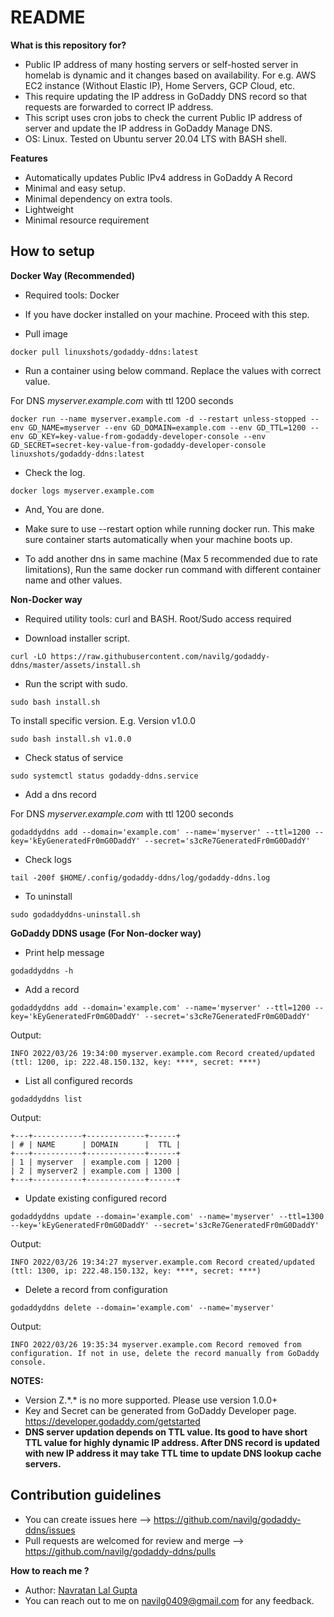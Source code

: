 # README #

**What is this repository for?**

* Public IP address of many hosting servers or self-hosted server in homelab is dynamic and it changes based on availability. For e.g. AWS EC2 instance (Without Elastic IP), Home Servers, GCP Cloud, etc.
* This require updating the IP address in GoDaddy DNS record so that requests are forwarded to correct IP address.
* This script uses cron jobs to check the current Public IP address of server and update the IP address in GoDaddy Manage DNS.
* OS: Linux. Tested on Ubuntu server 20.04 LTS with BASH shell.

**Features**

* Automatically updates Public IPv4 address in GoDaddy A Record
* Minimal and easy setup.
* Minimal dependency on extra tools.
* Lightweight
* Minimal resource requirement

## How to setup

**Docker Way (Recommended)**

* Required tools: Docker

* If you have docker installed on your machine. Proceed with this step.

* Pull image

```
docker pull linuxshots/godaddy-ddns:latest
```

* Run a container using below command. Replace the values with correct value.

For DNS *myserver.example.com* with ttl 1200 seconds

```
docker run --name myserver.example.com -d --restart unless-stopped --env GD_NAME=myserver --env GD_DOMAIN=example.com --env GD_TTL=1200 --env GD_KEY=key-value-from-godaddy-developer-console --env GD_SECRET=secret-key-value-from-godaddy-developer-console linuxshots/godaddy-ddns:latest
```

* Check the log.

```
docker logs myserver.example.com
```

* And, You are done.

* Make sure to use --restart option while running docker run. This make sure container starts automatically when your machine boots up.

* To add another dns in same machine (Max 5 recommended due to rate limitations), Run the same docker run command with different container name and other values.

**Non-Docker way**

* Required utility tools: curl and BASH. Root/Sudo access required

* Download installer script.

```
curl -LO https://raw.githubusercontent.com/navilg/godaddy-ddns/master/assets/install.sh
```

* Run the script with sudo.

```
sudo bash install.sh
```

To install specific version. E.g. Version v1.0.0

```
sudo bash install.sh v1.0.0
```

* Check status of service

```
sudo systemctl status godaddy-ddns.service
```

* Add a dns record

For DNS *myserver.example.com* with ttl 1200 seconds

```
godaddyddns add --domain='example.com' --name='myserver' --ttl=1200 --key='kEyGeneratedFr0mG0DaddY' --secret='s3cRe7GeneratedFr0mG0DaddY'
```

* Check logs

```
tail -200f $HOME/.config/godaddy-ddns/log/godaddy-ddns.log
```

* To uninstall

```
sudo godaddyddns-uninstall.sh
```

**GoDaddy DDNS usage (For Non-docker way)**

* Print help message

```
godaddyddns -h
```

* Add a record

```
godaddyddns add --domain='example.com' --name='myserver' --ttl=1200 --key='kEyGeneratedFr0mG0DaddY' --secret='s3cRe7GeneratedFr0mG0DaddY'
```

Output:

```
INFO 2022/03/26 19:34:00 myserver.example.com Record created/updated (ttl: 1200, ip: 222.48.150.132, key: ****, secret: ****)
```

* List all configured records

```
godaddyddns list
```

Output:

```
+---+-----------+-------------+------+
| # | NAME      | DOMAIN      |  TTL |
+---+-----------+-------------+------+
| 1 | myserver  | example.com | 1200 |
| 2 | myserver2 | example.com | 1300 |
+---+-----------+-------------+------+
```

* Update existing configured record

```
godaddyddns update --domain='example.com' --name='myserver' --ttl=1300 --key='kEyGeneratedFr0mG0DaddY' --secret='s3cRe7GeneratedFr0mG0DaddY'
```

Output:

```
INFO 2022/03/26 19:34:27 myserver.example.com Record created/updated (ttl: 1300, ip: 222.48.150.132, key: ****, secret: ****)
```

* Delete a record from configuration

```
godaddyddns delete --domain='example.com' --name='myserver'
```

Output:

```
INFO 2022/03/26 19:35:34 myserver.example.com Record removed from configuration. If not in use, delete the record manually from GoDaddy console.
```

**NOTES:**

* Version Z.\*.\* is no more supported. Please use version 1.0.0+
* Key and Secret can be generated from GoDaddy Developer page. <https://developer.godaddy.com/getstarted>
* **DNS server updation depends on TTL value. Its good to have short TTL value for highly dynamic IP address. After DNS record is updated with new IP address it may take TTL time to update DNS lookup cache servers.**


## Contribution guidelines

* You can create issues here --> <https://github.com/navilg/godaddy-ddns/issues>
* Pull requests are welcomed for review and merge --> <https://github.com/navilg/godaddy-ddns/pulls>

**How to reach me ?**

* Author: [Navratan Lal Gupta](mailto:navilg0409@gmail.com)
* You can reach out to me on navilg0409@gmail.com for any feedback.
